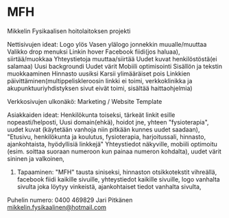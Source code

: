 # MFH
Mikkelin Fysikaalisen hoitolaitoksen projekti


Nettisivujen ideat:
Logo ylös 
Vasen ylälogo jonnekkin muualle/muuttaa
Valikko drop menuksi
Linkin hover
Facebook fiidi(jos haluaa), siirtää/muokkaa
Yhteystietoja muuttaa/siirtää
Uudet kuvat henkilöstöstä(ei salamaa)
Uusi backgroundi
Uudet värit 
Mobiili optimisointi
Sisällön ja tekstin muokkaaminen
Hinnasto uusiksi 
Karsii ylimääräiset pois
Linkkien päivittäminen(multippeliskleroosin linkki ei toimi, verkkoklinikka ja akupunktuuriyhdistyksen sivut eivät toimi, sisältää haittaohjelmia) 

Verkkosivujen ulkonäkö: Marketing / Website Template


Asiakkaiden ideat: Henkilökunta toiseksi, tärkeät linkit esille nopeasti/helposti, Uusi domain(ehkä), hoidot jne, yhteen "fysioterapia", 
uudet kuvat (käytetään vanhoja niin pitkään kunnes uudet saadaan), "Etusivu, henkilökunta ja koulutus, fysioterapia, harjoitussali,  hinnasto, ajankohtaista, hyödyllisiä linkkejä"
Yhteystiedot näkyville, mobiili optimoitu (esim. soittaa suoraan numeroon kun painaa numeron kohdalta), uudet värit sininen ja valkoinen, 

1. Tapaaminen: "MFH" tausta siniseksi, hinnaston otsikkotekstit vihreällä, facebook fiidi kaikille sivuille, yhteystiedot kaikille sivuille, logo vanhalta sivulta joka löytyy vinkeistä,
ajankohtaiset tiedot vanhalta sivulta,


Puhelin numero: 0400 469829 Jari Pitkänen
mikkelin.fysikaalinen@hotmail.com